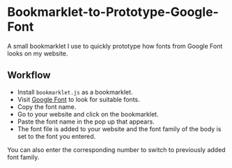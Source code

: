 # Bookmarklet-to-Prototype-Google-Font
A small bookmarklet I use to quickly prototype how fonts from Google Font looks on my website.

## Workflow

- Install `bookmarklet.js` as a bookmarklet.
- Visit [Google Font](https://fonts.google.com/) to look for suitable fonts.
- Copy the font name.
- Go to your website and click on the bookmarklet.
- Paste the font name in the pop up that appears.
- The font file is added to your website and the font family of the body is set to the font you entered.

You can also enter the corresponding number to switch to previously added font family.
